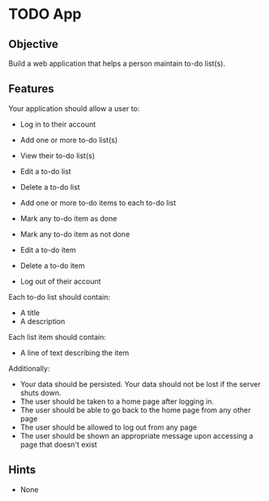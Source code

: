 # TODO App

## Objective

Build a web application that helps a person maintain to-do list(s).

## Features

Your application should allow a user to:

* Log in to their account

* Add one or more to-do list(s)
* View their to-do list(s)
* Edit a to-do list
* Delete a to-do list

* Add one or more to-do items to each to-do list
* Mark any to-do item as done
* Mark any to-do item as not done

* Edit a to-do item
* Delete a to-do item
* Log out of their account

Each to-do list should contain:

* A title
* A description

Each list item should contain:

* A line of text describing the item

Additionally:

* Your data should be persisted. Your data should not be lost if the server shuts down.
* The user should be taken to a home page after logging in.
* The user should be able to go back to the home page from any other page
* The user should be allowed to log out from any page
* The user should be shown an appropriate message upon accessing a page that doesn't exist

## Hints

* None
